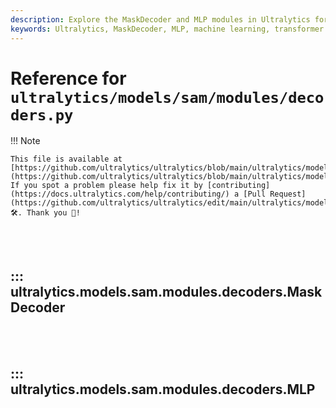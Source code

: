 ```yaml
---
description: Explore the MaskDecoder and MLP modules in Ultralytics for efficient mask prediction using transformer architecture. Detailed attributes, functionalities, and implementation.
keywords: Ultralytics, MaskDecoder, MLP, machine learning, transformer architecture, mask prediction, neural networks, PyTorch modules
---
```


# Reference for `ultralytics/models/sam/modules/decoders.py`

!!! Note

    This file is available at [https://github.com/ultralytics/ultralytics/blob/main/ultralytics/models/sam/modules/decoders.py](https://github.com/ultralytics/ultralytics/blob/main/ultralytics/models/sam/modules/decoders.py). If you spot a problem please help fix it by [contributing](https://docs.ultralytics.com/help/contributing/) a [Pull Request](https://github.com/ultralytics/ultralytics/edit/main/ultralytics/models/sam/modules/decoders.py) 🛠️. Thank you 🙏!

<br><br>

## ::: ultralytics.models.sam.modules.decoders.MaskDecoder

<br><br>

## ::: ultralytics.models.sam.modules.decoders.MLP

<br><br>